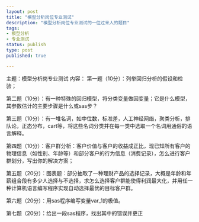 ```yaml
--- 
layout: post
title: "模型分析岗位专业测试"
description: "模型分析岗位专业测试的一位过来人的题目"
tags: 
- 模型分析
- 专业测试
status: publish
type: post
published: true

---
```

主题：模型分析岗专业测试 
内容： 
第一题（10分）：列举回归分析的假设和检验； 

第二题（10分）：有一种特殊的回归模型，将分类变量做因变量；它是什么模型，其参数估计的主要步骤是什么或sas步？ 

第三题（10分）：有一堆名词，如中位数，标准差，人工神经网络，聚类分析，排队论，正态分布，cart等，将这些名词分类并在每一类中选取一个名词用通俗的语言解释。 

第四题（10分）：客户群分析：客户价值与客户的收益成正比，现已知所有客户的物理信息（如性别、年龄等）和部分客户的行为信息（消费记录），怎么进行客户群划分，写出你的解决方案； 

第五题（20分）：图表题：部分抽取了一种理财产品的选择记录，大概是年龄和年薪组合段有多少人选择与不选择，求怎么选择客户群能使得利润最大化，并用任一种计算机语言编写程序实现自动选择最优的目标客户群。 

第六题（20分）：用sas程序编写变量var_1的极值。 

第七题（20分）：给出一段sas程序，找出其中的错误并更正